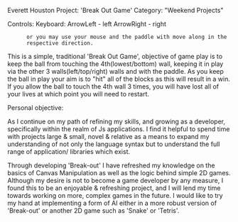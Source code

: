 Everett Houston
Project:  'Break Out Game'
Category: "Weekend Projects"


Controls:
          Keyboard: ArrowLeft - left
                    ArrowRight - right

          or you may use your mouse and the paddle with move along in the
          respective direction.


This is a simple, traditional 'Break Out Game', objective of game play is to
keep the ball from touching the 4th(lowest/bottom) wall, keeping it in play via
the other 3 walls(left/top/right) walls and with the paddle. As you keep the ball
in play your aim is to "hit" all of the blocks as this will result in a win.
If you allow the ball to touch the 4th wall 3 times, you will have lost all of your
lives at which point you will need to restart.

Personal objective:

As I continue on my path of refining my skills, and growing as a developer,
specifically within the realm of Js applications. I find it helpful to spend time
with projects large & small, novel & relative as a means to expand my understanding
of not only the language syntax but to understand the full range of application/
libraries which exist.

Through developing 'Break-out' I have refreshed my knowledge on the basics of
Canvas Manipulation as well as the logic behind simple 2D games. Although my
desire is not to become a game developer by any measure, I found this to be an
enjoyable & refreshing project, and I will lend my time towards working on more,
complex games in the future. I would like to try my hand at implementing a form of
AI either in a more robust version of 'Break-out' or another 2D game such as
'Snake' or 'Tetris'.

